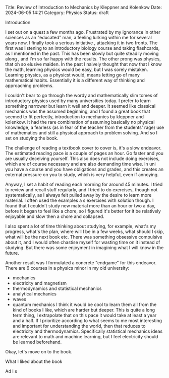 Title: Review of Introduction to Mechanics by Kleppner and Kolenkow
Date: 2024-06-05 14:21
Category: Physics
Status: draft

Introduction

I set out on a quest a few months ago. Frustrated by my ignorance in other sciences as an "educated" man, a feeling lurking within me for several years now, I finally took a serious initiative , attacking it in two fronts. The first was listening to an introductory biology course and taking flashcards, as I mentioned in the past. This has been slowly but quite steadily moving along , and I'm so far happy with the results. The other prong was physics, that oh so elusive maiden. In the past I naively thought that now that I know the math, learning physics would be easy, but I was sorely mistaken. Learning physics, as a physicst would, means letting go of many mathematical habits. Essentially it is a different way of thinking and approaching problems.

I couldn't bear to go through the wordy and mathematically slim tomes of introductory physics used by many universities today. I prefer to learn something narrower but learn it well and deeper. It seemed like classical mechanics was the assumed beginning, and I found a great book that seemed to fit perfectly, introduction to mechanics by kleppner and kolenkow. It had the rare combination of assuming basically no physical knowledge, a fearless (as in fear of the teacher from the students' rage) use of mathematics and still a physical approach to problem solving. And so I set on studying the book.

The challenge of reading a textbook cover to cover is, it's a slow endeavor. The estimated reading pace is a couple of pages an hour. Go faster and you are usually deceiving yourself. This also does not include doing exercises, which are of course necessary and are also demanding time wise. In uni you have a course and you have obligations and grades, and this creates an external pressure on you to study, which is very helpful, even if annoying. 

Anyway, I set a habit of reading each morning for around 45 minutes. I tried to review and recall stuff regularly, and I tried to do exercises, though not systematically, as I always felt pulled away by the desire to learn more material. I often used the examples a s exercises with solution though. I found that I couldn't study new material more than an hour or two a day, before it began to feel like a chore, so I figured it's better for it be relatively enjoyable and slow then a chore and collapsed.

I also spent a lot of time thinking about studying, for example, what's my progress, what's the plan, where will I be in a few weeks, what should I skip, what will be the next book etc. There was something obsessive compulsive about it, and I would often chastise myself for wasting time on it instead of studying. But there was some enjoyment in imagining what I will know in the future.


Another result was I formulated a concrete "endgame" for this endeavor. There are 6 courses in a physics minor in my old university:
- mechanics
- electricity and magnetism
- thermodynamics and statistical mechanics
- analytical mechanics
- waves
- quantum mechanics
I think it would be cool to learn them all from the kind of books I like, which are harder but deeper. This is quite a long term thing, I extrapolate that on this pace it would take at least a year and a half. If I prioritize according to what seems to me most interesting and important for understanding the world, then that reduces to electricity and thermodynamics. Specifically statistical mechanics ideas are relevant to math and machine learning, but I feel electricity should be learned beforehand.

Okay, let's move on to the book.

What I liked about the book

Ad I s
